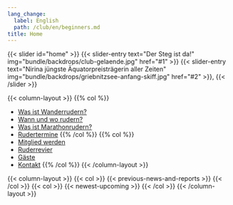 ```yaml
---
lang_change:
  label: English
  path: /club/en/beginners.md
title: Home
---
```


{{< slider id="home" >}}
    {{< slider-entry
        text="Der Steg ist da!"
        img="bundle/backdrops/club-gelaende.jpg"
        href="#1" >}}
    {{< slider-entry
        text="Nirina jüngste Äquatorpreisträgerin aller Zeiten"
        img="bundle/backdrops/griebnitzsee-anfang-skiff.jpg"
        href="#2" >}},
{{< /slider >}}

{{< column-layout >}}
{{% col %}}
- [Was ist Wanderrudern?](/club/anfaenger/was-ist-wanderrudern)
- [Wann und wo rudern?](/club/anfaenger/wann-und-wo-rudern)
- [Was ist Marathonrudern?](/club/marathon)
- [Rudertermine](/club/wochentermine)
{{% /col %}}
{{% col %}}
- [Mitglied werden](/club/anfaenger/mitgliedschaft)
- [Ruderrevier](/club/anfaenger/ruderrevier)
- [Gäste](/club/gaeste)
- [Kontakt](/club/vorstand)
{{% /col %}}
{{< /column-layout >}}

{{< column-layout >}}
    {{< col >}}
        {{< previous-news-and-reports >}}
    {{< /col >}}
    {{< col >}}
        {{< newest-upcoming >}}
    {{< /col >}}
{{< /column-layout >}}

